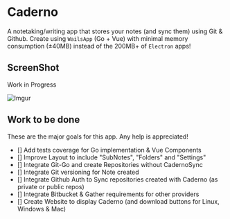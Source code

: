 # Caderno

A notetaking/writing app that stores your notes (and sync them) using Git & Github. 
Create using `WailsApp` (Go + Vue) with minimal memory consumption (±40MB) instead of the 200MB+ of `Electron` apps!

## ScreenShot

Work in Progress

![Imgur](https://i.imgur.com/xYf9tIo.png)


## Work to be done

These are the major goals for this app. Any help is appreciated! 

- [] Add tests coverage for Go implementation & Vue Components
- [] Improve Layout to include "SubNotes", "Folders" and "Settings"
- [] Integrate Git-Go and create Repositories without CadernoSync
- [] Integrate Git versioning for Note created
- [] Integrate Github Auth to Sync repositories created with Caderno (as private or public repos)
- [] Integrate Bitbucket & Gather requirements for other providers
- [] Create Website to display Caderno (and download buttons for Linux, Windows & Mac)